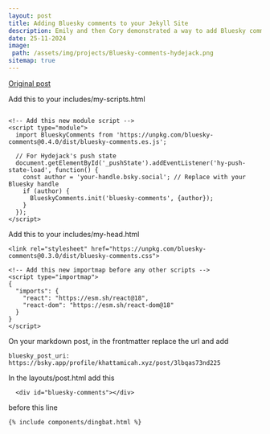 ```yaml
---
layout: post
title: Adding Bluesky comments to your Jekyll Site
description: Emily and then Cory demonstrated a way to add Bluesky comments and replies to a post as comments to your blog. I tried to add it to the Hydejack site
date: 25-11-2024
image: 
 path: /assets/img/projects/Bluesky-comments-hydejack.png
sitemap: true
---
```


[Original post](https://www.coryzue.com/writing/bluesky-comments/)

Add this to your includes/my-scripts.html
```

<!-- Add this new module script -->
<script type="module">
  import BlueskyComments from 'https://unpkg.com/bluesky-comments@0.4.0/dist/bluesky-comments.es.js';
  
  // For Hydejack's push state
  document.getElementById('_pushState').addEventListener('hy-push-state-load', function() {
    const author = 'your-handle.bsky.social'; // Replace with your Bluesky handle
    if (author) {
      BlueskyComments.init('bluesky-comments', {author});
    }
  });
</script>

```

Add this to your includes/my-head.html
```
<link rel="stylesheet" href="https://unpkg.com/bluesky-comments@0.3.0/dist/bluesky-comments.css">

<!-- Add this new importmap before any other scripts -->
<script type="importmap">
{
  "imports": {
    "react": "https://esm.sh/react@18",
    "react-dom": "https://esm.sh/react-dom@18"
  }
}
</script>
```

On your markdown post, in the frontmatter replace the url and add
```
bluesky_post_uri: https://bsky.app/profile/khattamicah.xyz/post/3lbqas73nd225
```


In the layouts/post.html add this 
```
  <div id="bluesky-comments"></div>
  ```

before this line
```
{% include components/dingbat.html %}
```

